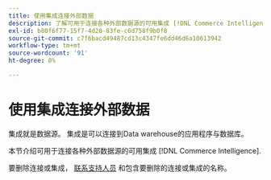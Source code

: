 ```yaml
---
title: 使用集成连接外部数据
description: 了解可用于连接各种外部数据源的可用集成 [!DNL Commerce Intelligence].
exl-id: b80f6f77-15f7-4d20-83fe-c6d758f9b0f8
source-git-commit: c7f6bacd49487cd13c4347fe6dd46d6a10613942
workflow-type: tm+mt
source-wordcount: '91'
ht-degree: 0%

---
```


# 使用集成连接外部数据

集成就是数据源。 集成是可以连接到Data warehouse的应用程序与数据库。

本节介绍可用于连接各种外部数据源的可用集成 [!DNL Commerce Intelligence].

要删除连接或集成， [联系支持人员](https://experienceleague.adobe.com/docs/commerce-knowledge-base/kb/troubleshooting/miscellaneous/mbi-service-policies.html) 和包含要删除的连接或集成的名称。
